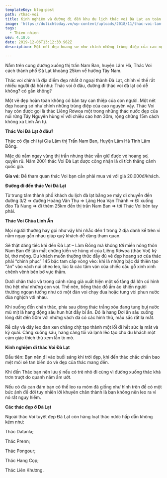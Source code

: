 ```yaml
---
templateKey: blog-post
path: /thac-voi
title: Kinh nghiệm và đường đi đến khu du lịch thác voi Đà Lạt an toàn nhất
image: 'https://dulichtoday.vn/wp-content/uploads/2018/11/thac-voi-lam-dong.jpg' 
tags:
  - Thien nhien
uev: 4.18.6
date: 2019-12-06T13:12:33.962Z
description: Một nét đẹp hoang sơ như chính những trùng điệp của cao nguyên vậy.

---
```


Nằm trên cung đường xuống thị trấn Nam Ban, huyện Lâm Hà, Thác Voi cách thành phố Đà Lạt khoảng 25km về hướng Tây Nam. 

Thác voi chính là địa điểm đẹp nhất ở ngoại thành Đà Lạt, chính vì thế rất nhiều người đã hỏi như: Thác voi ở đâu, đường đi thác voi đà lạt có dễ không? có gần không?

Một vẻ đẹp hoàn toàn không có bàn tay can thiệp của con người. Một nét đẹp hoang sơ như chính những trùng điệp của cao nguyên vậy. Thác Voi hay còn được gọi là thác Liêng Rơwoa một trong những thác nước đẹp của núi rừng Tây Nguyên hùng vĩ với chiều cao hơn 30m, rộng chừng 15m cách không xa Linh Ẩn tự.

**Thác Voi Đà Lạt ở đâu?**

Thác có địa chỉ tại Gia Lâm thị Trấn Nam Ban, Huyện Lâm Hà Tỉnh Lâm Đồng.

Mặc dù nằm ngay vùng thị trấn nhưng thác vẫn giữ được vẻ hoang sơ, quyến rũ. Năm 2001 thác Voi Đà Lạt được công nhận là di tích thắng cảnh quốc gia.

**Gía vé:**
Để tham quan thác Voi bạn cần phải mua vé với giá 20.000đ/khách.

**Đường đi đến thác Voi Đà Lạt**

Từ trung tâm thành phố khách du lịch đà lạt bằng xe máy di chuyển đến đường 3/2 => đường Hoàng Văn Thụ => Làng Hoa Vạn Thành => Đi xuống đèo Tà Nung => đi thêm 25km đến thị trấn Nam Ban => tới Thác Voi bên tay phải.


**Thác Voi Chùa Linh Ẩn**

Mọi người thường hay gọi như vậy khi nhắc đến 1 trong 2 địa danh kể trên vì nằm ngay gần nhau giúp quý khách dễ dàng tham quan.

Sẽ thật đáng tiếc khi đến Đà Lạt – Lâm Đồng mà không tới miền nông thôn Nam Ban để tận mắt chứng kiến vẻ hùng vĩ của Liêng Rơwoa (thác Voi) kỳ bí, thơ mộng. Du khách muốn thưởng thức đầy đủ vẻ đẹp hoang sơ của thác phải “chinh phục” 145 bậc tam cấp vòng vèo: khi là những bậc đá thiên tạo “ăn” vào vách núi cheo leo, lúc là các tấm ván của chiếc cầu gỗ xinh xinh chênh vênh bên bờ vực thẳm.

Dưới chân thác và trong cánh rừng già xuất hiện một số tảng đá lớn có hình thù hệt như những con voi. Thế nên, tiếng thác đổ ầm ào khiến người thưởng ngoạn tưởng như có một đàn voi chạy đua hoặc tung vòi phun nước đùa nghịch với nhau.

Khi xuống đến chân thác, phía sau dòng thác trắng xóa đang tung bụi nước mù mịt là hang động sâu hun hút đầy bí ẩn. Đó là hang Dơi ăn sâu xuống lòng đất đến 50m với những vách đá có các hình thù, mầu sắc rất lạ mắt.

Rễ cây và dây leo đan xen chằng chịt tạo thành một lối đi hết sức lạ mắt và kỳ quái. Càng xuống sâu, hang càng tối và lạnh lẽo tạo cho du khách một cảm giác thích thú xem lẫn tò mò.

**Kinh nghiệm đi thác Voi Đà Lạt**

Đầu tiên: Bạn nên đi vào buổi sáng khi trời đẹp, khi đến thác chắc chắn bao mệt mỏi sẽ tan biến do vẻ đẹp của thác mang đến.

Khi đến Thác bạn nên lưu ý nếu có trẻ nhỏ đi cùng vì đường xuống thác khá trơn trượt do quanh năm ẩm ướt.

Nếu có đủ can đảm bạn có thể leo ra mỏm đá giống như hình trên để có một bức ảnh để đời tuy nhiên lời khuyên chân thành là bạn không nên leo ra vì nó rất nguy hiểm.


**Các thác đẹp ở Đà Lạt**

Ngoài thác Voi tuyệt đẹp Đà Lạt còn hàng loạt thác nước hấp dẫn không kém như:

Thác Datanla;

Thác Prenn;

Thác Pongour;

Thác Hang Cọp;

Thác Liên Khương.
